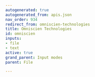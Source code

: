 ```yaml
---
autogenerated: true
autogenerated_from: apis.json
nav_order: 934
redirect_from: omniscien-technologies
title: Omniscien Technologies
id: omniscien
inputs:
- file
- text
active: true
grand_parent: Input modes
parent: File

---
```


